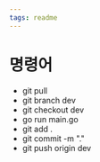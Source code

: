 ```yaml
---
tags: readme
---
```


# 명령어

- git pull
- git branch dev
- git checkout dev
- go run main.go
- git add .
- git commit -m "."
- git push origin dev